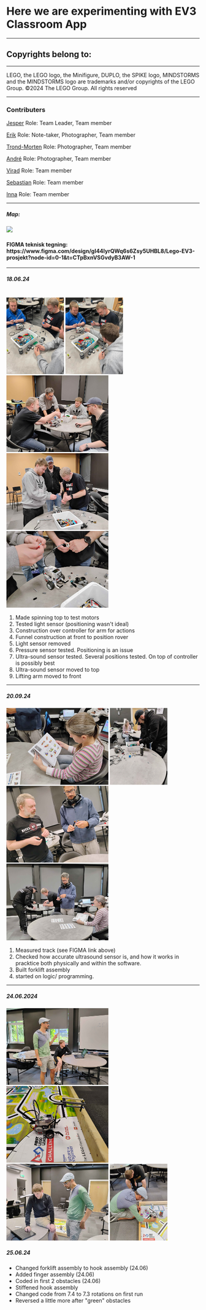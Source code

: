 <h1>Here we are experimenting with EV3 Classroom App</h1>
<hr>
<h2>Copyrights belong to:</h2>
<hr>
<p>LEGO, the LEGO logo, the Minifigure, DUPLO, the SPIKE logo, MINDSTORMS and the MINDSTORMS logo are trademarks and/or copyrights of the LEGO Group. ©2024 The LEGO Group. All rights reserved</p>

<hr>
<h3>Contributers</h3>

[Jesper](https://github.com/JesperKoder) Role: Team Leader, Team member<br>

[Erik](https://github.com/NordikE) Role: Note-taker, Photographer, Team member<br>

[Trond-Morten](https://github.com/TrondMortenR) Role: Photographer, Team member<br>

[André](https://github.com/AndreK-B06) Role: Photographer, Team member<br>

[Virad](https://github.com/VidarHeritier) Role: Team member<br>

[Sebastian](https://github.com/Sebahoppkodehode) Role: Team member<br>

[Inna](https://github.com/Inna-B10) Role: Team member<br>

<hr>

<h5>Map:</h5>
  
  <img src="./image/map.jpg" height="200vh">

<div><h4>FIGMA teknisk tegning: https://www.figma.com/design/gI44lyrQWq6s6Zsy5UHBL8/Lego-EV3-prosjekt?node-id=0-1&t=CTpBxnVSGvdyB3AW-1 </h4>
</div>

<hr>

<div style>
<h5>18.06.24</h5> <br>

  <img src="./image/Lego uv.jpg" height="200vh">
  <img src="./image/Moveable boy.jpg" height="200vh">
  <img src="./image/building-process-1.jpg" height="200vh">
  <img src="./image/building-process-2.jpg" height="200vh">
  <img src="./image/building-process-3.jpg" height="200vh">

<br>
<ol>
  <li>Made spinning top to test motors</li>
  <li>Tested light sensor (positioning wasn't ideal)</li>
  <li>Construction over controller for arm for actions</li>
  <li>Funnel construction at front to position rover</li>
  <li>Light sensor removed</li>
  <li>Pressure sensor tested. Positioning is an issue</li>
  <li>Ultra-sound sensor tested. Several positions tested. On top of controller is possibly best</li>
  <li>Ultra-sound sensor moved to top</li>
  <li>Lifting arm moved to front</li>
</ol>
</div>

<hr>

<div>
<h5>20.09.24</h5>

  <img src="./image/forklift-building-1.jpg" height="200vh">
  <img src="./image/forklift-building-2.jpg" height="200vh">
  <img src="./image/forklift-building-3.jpg" height="200vh">
  <img src="./image/forklift-building-4.jpg" height="200vh">

<br>

<ol>
  <li>Measured track (see FIGMA link above)</li>
  <li>Checked how accurate ultrasound sensor is, and how it works in pracktice both physically and within the software.</li>
  <li>Built forklift assembly</li>
  <li>started on logic/ programming.</li>
</ol>
</div>

<hr>

<div>
<h5>24.06.2024</h5>

  <img src="./image/Vidar-jesper.jpg" height="200vh">
  <img src="./image/lego-bil.jpg" height="200vh">
  <img src="./image/gyroscope-testing.jpg" height="200vh">
  <img src="./image/construkson-test.jpg" height="200vh">
</div>

<div>
 <h5>25.06.24</h5>

  <ul>
    <li>Changed forklift assembly to hook assembly (24.06)</li>
    <li>Added finger assembly (24.06)</li>
    <li>Coded in first 2 obstacles (24.06)</li>
    <li>Stiffened hook assembly</li>
    <li>Changed code from 7.4 to 7.3 rotations on first run</li>
    <li>Reversed a little more after "green" obstacles</li>
  </ul>
</div>


